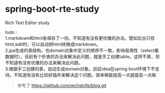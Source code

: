 # spring-boot-rte-study

Rich Text Editor study

todo :  
1.markdown和html各保存了一份。不知道有没有更优雅的办法，譬如后台只存html,edit时，可以自动把html转换成markdown。   
2.jpa生成的表结构，也domain对象中定义的顺序不一致，影响易用性（select看数据时）。目前有个折衷的办法来解决此问题，就是手工创建table。这样不爽，但不知道有没有优雅的办法来解决此问题。    
3.根据手工创建的表，自动生成domain对象。目前idea在spring boot环境下不支持。不知道有没有比较好插件来解决这个问题。效率嘛能提高一点就提高一点嘛

> 参考了 https://github.com/wchstrife/blog.git 
